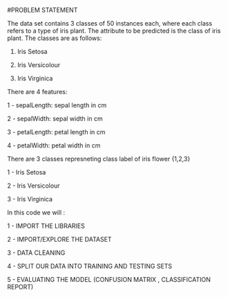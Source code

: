 #PROBLEM STATEMENT

The data set contains 3 classes of 50 instances each, where each class refers to a type of iris plant. The attribute to be predicted is the class of iris plant. The classes are as follows:
1. Iris Setosa

2. Iris Versicolour

3. Iris Virginica

There are 4 features:

1 - sepalLength: sepal length in cm

2 - sepalWidth: sepal width in cm

3 - petalLength: petal length in cm

4 - petalWidth: petal width in cm

There are 3 classes represneting class label of iris flower {1,2,3}

1 - Iris Setosa

2 - Iris Versicolour

3 - Iris Virginica

In this code we will :

1 - IMPORT THE LIBRARIES

2 - IMPORT/EXPLORE THE DATASET

3 - DATA CLEANING

4 - SPLIT OUR DATA INTO TRAINING AND TESTING SETS

5 - EVALUATING THE MODEL (CONFUSION MATRIX , CLASSIFICATION REPORT)

